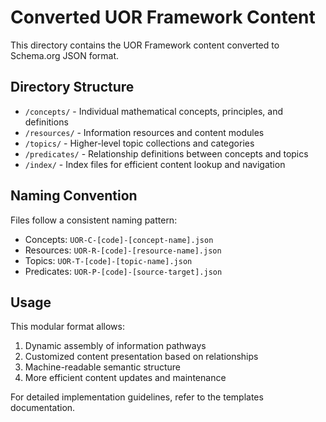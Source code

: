 # Converted UOR Framework Content

This directory contains the UOR Framework content converted to Schema.org JSON format.

## Directory Structure

- `/concepts/` - Individual mathematical concepts, principles, and definitions
- `/resources/` - Information resources and content modules
- `/topics/` - Higher-level topic collections and categories
- `/predicates/` - Relationship definitions between concepts and topics
- `/index/` - Index files for efficient content lookup and navigation

## Naming Convention

Files follow a consistent naming pattern:

- Concepts: `UOR-C-[code]-[concept-name].json`
- Resources: `UOR-R-[code]-[resource-name].json`
- Topics: `UOR-T-[code]-[topic-name].json`
- Predicates: `UOR-P-[code]-[source-target].json`

## Usage

This modular format allows:

1. Dynamic assembly of information pathways
2. Customized content presentation based on relationships
3. Machine-readable semantic structure
4. More efficient content updates and maintenance

For detailed implementation guidelines, refer to the templates documentation.